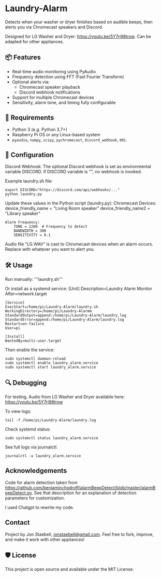 # Laundry-Alarm

Detects when your washer or dryer finishes based on audible beeps, then alerts you via Chromecast speakers and Discord.

Designed for LG Washer and Dryer: https://youtu.be/5Y7rj98trow.
Can be adapted for other appliances.

## 📦 Features

- Real-time audio monitoring using PyAudio
- Frequency detection using FFT (Fast Fourier Transform)
- Optional alerts via:
  - Chromecast speaker playback
  - Discord webhook notifications
- Support for multiple Chromecast devices
- Sensitivity, alarm tone, and timing fully configurable

## 🚀 Requirements

- Python 3 (e.g. Python 3.7+)
- Raspberry Pi OS or any Linux-based system
- `pyaudio`, `numpy`, `scipy`, `pychromecast`, `discord_webhook`, etc.

## 🔧 Configuration

Discord Webhook:
The optional Discord webhook is set as environmental variable DISCORD.
If DISCORD variable is "", no webhook is invoked.

Example laundry.sh file:

    export DISCORD="https://discord.com/api/webhooks/..."
    python laundry.py


Update these values in the Python script (laundry.py):
    Chromecast Devices:
        device_friendly_name = "Living Room speaker"
        device_friendly_name2 = "Library speaker"

    Alarm Frequency:
        TONE = 2200  # Frequency to detect
        BANDWIDTH = 300
        SENSITIVITY = 0.1

Audio file "LG.WAV" is cast to Chromecast devices when an alarm occurs. Replace with 
whatever you want to alert you.

## 🛠️ Usage

Run manually: '''laundry.sh'''

Or install as a systemd service:
    [Unit]
    Description=Laundry Alarm Monitor
    After=network.target

    [Service]
    ExecStart=/home/pi/Laundry-Alarm/laundry.sh
    WorkingDirectory=/home/pi/Laundry-Alarmm
    StandardOutput=append:/home/pi/Laundry-Alarm/laundry.log
    StandardError=append:/home/pi/Laundry-Alarm/laundry.log
    Restart=on-failure
    User=pi

    [Install]
    WantedBy=multi-user.target

Then enable the service:

    sudo systemctl daemon-reload
    sudo systemctl enable laundry_alarm.service
    sudo systemctl start laundry_alarm.service

## 🔍 Debugging

For testing, Audio from LG Washer and Dryer available here: https://youtu.be/5Y7rj98trow

To view logs:

    tail -f /home/pi/Laundry-Alarm/laundry.log

Check systemd status:

    sudo systemctl status laundry_alarm.service

See full logs via journalctl:

    journalctl -u laundry_alarm.service

## Acknowledgements

Code for alarm detection taken from https://github.com/benjaminchodroff/alarmBeepDetect/blob/master/alarmBeepDetect.py. See that description for
an explanation of detection parameters for customization.

I used Chatgpt to rewrite my code.

## Contact

Project by Jon Staebell, jonstaebell@gmail.com. 
Feel free to fork, improve, and make it work with other appliances!

## 🛡️ License

This project is open source and available under the MIT License.


